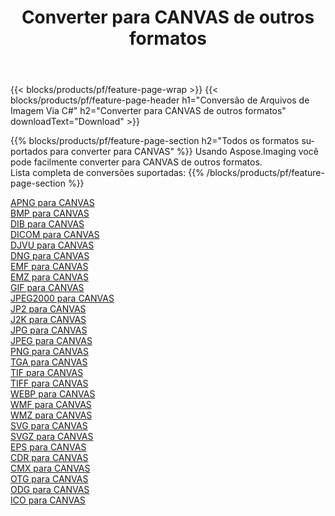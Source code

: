 ﻿---
title: Converter para CANVAS de outros formatos 
weight: 3920
url: /pt/java/conversion/to/canvas 
lang: pt
langdirlevel: 2
locales: zh-hans,ja,it,ru,de,es,fr,nl,id,lt,pl,pt,vi,tr,ko,zh-hant,ar,hi,th,sv,cs,uk,he
description: Usando o Aspose.Imaging, você pode facilmente converter para CANVAS de outros formatos
---

{{< blocks/products/pf/feature-page-wrap >}}
{{< blocks/products/pf/feature-page-header h1="Conversão de Arquivos de Imagem Via C#" h2="Converter para CANVAS de outros formatos" downloadText="Download" >}}


{{% blocks/products/pf/feature-page-section  h2="Todos os formatos suportados para converter para CANVAS" %}}
Usando Aspose.Imaging você pode facilmente converter para CANVAS de outros formatos.
<br/>
Lista completa de conversões suportadas:
{{% /blocks/products/pf/feature-page-section %}}
<div class="container-fluid productfamilypage bg-gray">
    <div class="convertypes bg-gray agp-content section">
        <div class="container">
		<div class="row other-converters">
		    <div class='col-md-2 other-converter remove-lp remove-rp'><a href="/imaging/pt/java/conversion/apng-to-canvas" >APNG para CANVAS</a></div>
<div class='col-md-2 other-converter remove-lp remove-rp'><a href="/imaging/pt/java/conversion/bmp-to-canvas" >BMP para CANVAS</a></div>
<div class='col-md-2 other-converter remove-lp remove-rp'><a href="/imaging/pt/java/conversion/dib-to-canvas" >DIB para CANVAS</a></div>
<div class='col-md-2 other-converter remove-lp remove-rp'><a href="/imaging/pt/java/conversion/dicom-to-canvas" >DICOM para CANVAS</a></div>
<div class='col-md-2 other-converter remove-lp remove-rp'><a href="/imaging/pt/java/conversion/djvu-to-canvas" >DJVU para CANVAS</a></div>
<div class='col-md-2 other-converter remove-lp remove-rp'><a href="/imaging/pt/java/conversion/dng-to-canvas" >DNG para CANVAS</a></div>
<div class='col-md-2 other-converter remove-lp remove-rp'><a href="/imaging/pt/java/conversion/emf-to-canvas" >EMF para CANVAS</a></div>
<div class='col-md-2 other-converter remove-lp remove-rp'><a href="/imaging/pt/java/conversion/emz-to-canvas" >EMZ para CANVAS</a></div>
<div class='col-md-2 other-converter remove-lp remove-rp'><a href="/imaging/pt/java/conversion/gif-to-canvas" >GIF para CANVAS</a></div>
<div class='col-md-2 other-converter remove-lp remove-rp'><a href="/imaging/pt/java/conversion/jpeg2000-to-canvas" >JPEG2000 para CANVAS</a></div>
<div class='col-md-2 other-converter remove-lp remove-rp'><a href="/imaging/pt/java/conversion/jp2-to-canvas" >JP2 para CANVAS</a></div>
<div class='col-md-2 other-converter remove-lp remove-rp'><a href="/imaging/pt/java/conversion/j2k-to-canvas" >J2K para CANVAS</a></div>
<div class='col-md-2 other-converter remove-lp remove-rp'><a href="/imaging/pt/java/conversion/jpg-to-canvas" >JPG para CANVAS</a></div>
<div class='col-md-2 other-converter remove-lp remove-rp'><a href="/imaging/pt/java/conversion/jpeg-to-canvas" >JPEG para CANVAS</a></div>
<div class='col-md-2 other-converter remove-lp remove-rp'><a href="/imaging/pt/java/conversion/png-to-canvas" >PNG para CANVAS</a></div>
<div class='col-md-2 other-converter remove-lp remove-rp'><a href="/imaging/pt/java/conversion/tga-to-canvas" >TGA para CANVAS</a></div>
<div class='col-md-2 other-converter remove-lp remove-rp'><a href="/imaging/pt/java/conversion/tif-to-canvas" >TIF para CANVAS</a></div>
<div class='col-md-2 other-converter remove-lp remove-rp'><a href="/imaging/pt/java/conversion/tiff-to-canvas" >TIFF para CANVAS</a></div>
<div class='col-md-2 other-converter remove-lp remove-rp'><a href="/imaging/pt/java/conversion/webp-to-canvas" >WEBP para CANVAS</a></div>
<div class='col-md-2 other-converter remove-lp remove-rp'><a href="/imaging/pt/java/conversion/wmf-to-canvas" >WMF para CANVAS</a></div>
<div class='col-md-2 other-converter remove-lp remove-rp'><a href="/imaging/pt/java/conversion/wmz-to-canvas" >WMZ para CANVAS</a></div>
<div class='col-md-2 other-converter remove-lp remove-rp'><a href="/imaging/pt/java/conversion/svg-to-canvas" >SVG para CANVAS</a></div>
<div class='col-md-2 other-converter remove-lp remove-rp'><a href="/imaging/pt/java/conversion/svgz-to-canvas" >SVGZ para CANVAS</a></div>
<div class='col-md-2 other-converter remove-lp remove-rp'><a href="/imaging/pt/java/conversion/eps-to-canvas" >EPS para CANVAS</a></div>
<div class='col-md-2 other-converter remove-lp remove-rp'><a href="/imaging/pt/java/conversion/cdr-to-canvas" >CDR para CANVAS</a></div>
<div class='col-md-2 other-converter remove-lp remove-rp'><a href="/imaging/pt/java/conversion/cmx-to-canvas" >CMX para CANVAS</a></div>
<div class='col-md-2 other-converter remove-lp remove-rp'><a href="/imaging/pt/java/conversion/otg-to-canvas" >OTG para CANVAS</a></div>
<div class='col-md-2 other-converter remove-lp remove-rp'><a href="/imaging/pt/java/conversion/odg-to-canvas" >ODG para CANVAS</a></div>
<div class='col-md-2 other-converter remove-lp remove-rp'><a href="/imaging/pt/java/conversion/ico-to-canvas" >ICO para CANVAS</a></div>
                </div>
        </div>
    </div>
</div>
<br/>

